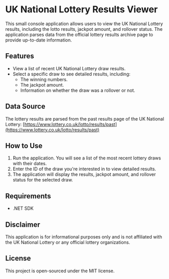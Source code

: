 # UK National Lottery Results Viewer

This small console application allows users to view the UK National Lottery results, including the lotto results, jackpot amount, and rollover status. The application parses data from the official lottery results archive page to provide up-to-date information.

## Features

- View a list of recent UK National Lottery draw results.
- Select a specific draw to see detailed results, including:
  - The winning numbers.
  - The jackpot amount.
  - Information on whether the draw was a rollover or not.

## Data Source

The lottery results are parsed from the past results page of the UK National Lottery: [https://www.lottery.co.uk/lotto/results/past](https://www.lottery.co.uk/lotto/results/past)

## How to Use

1. Run the application. You will see a list of the most recent lottery draws with their dates.
2. Enter the ID of the draw you're interested in to view detailed results.
3. The application will display the results, jackpot amount, and rollover status for the selected draw.

## Requirements

- .NET SDK

## Disclaimer

This application is for informational purposes only and is not affiliated with the UK National Lottery or any official lottery organizations.

## License

This project is open-sourced under the MIT license.
